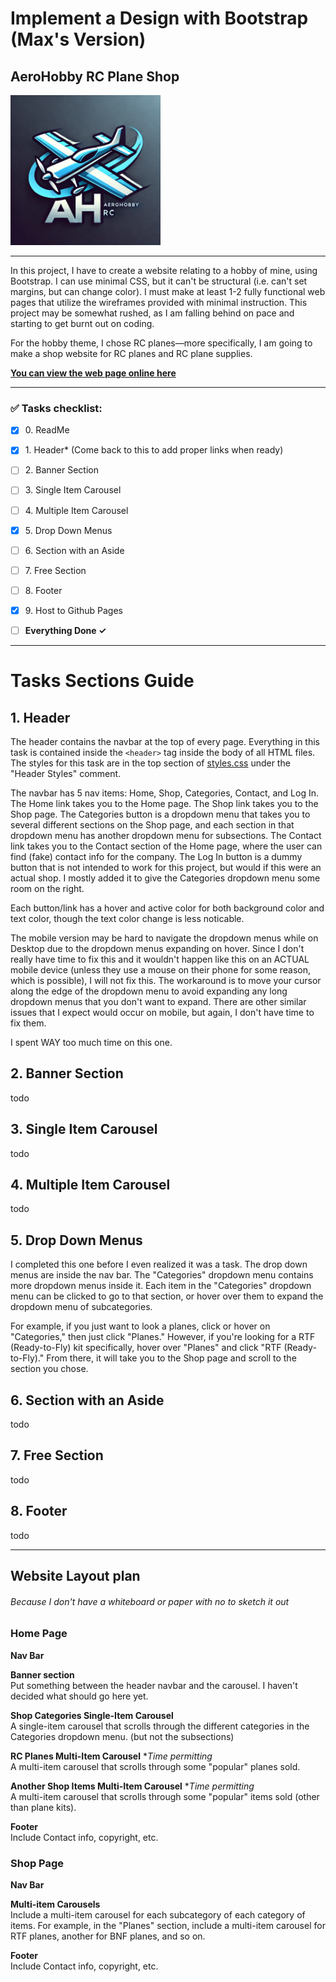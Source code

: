 # Implement a Design with Bootstrap (Max's Version)
## AeroHobby RC Plane Shop

<img src="images/logo.webp" alt="AeroHobby RC Logo" width="240" height="240">


----

In this project, I have to create a website relating to a hobby of mine, using
Bootstrap. I can use minimal CSS, but it can't be structural (i.e. can't set
margins, but can change color). I must make at least 1-2 fully functional web
pages that utilize the wireframes provided with minimal instruction. This
project may be somewhat rushed, as I am falling behind on pace and starting to
get burnt out on coding.

For the hobby theme, I chose RC planes—more specifically, I am going to make
a shop website for RC planes and RC plane supplies.

**[You can view the web page online here](https://zytronium.github.io/atlas-bootstrap/)**

----

### ✅ Tasks checklist:
[//]: # ("​" comes before every number because otherwise, the
numbers will be formatted like "i, ii, iii, iv, etc." instead
of "1, 2, 3, 4, etc.". "​" is a zero-width space)
- [X] ​0. ReadMe
- [X] ​1. Header* (Come back to this to add proper links when ready)
- [ ] ​2. Banner Section
- [ ] ​3. Single Item Carousel
- [ ] ​4. Multiple Item Carousel
- [X] ​5. Drop Down Menus
- [ ] ​6. Section with an Aside
- [ ] ​7. Free Section
- [ ] ​8. Footer
- [X] ​9. Host to Github Pages


- [ ] **Everything Done ✓**

----

# Tasks Sections Guide
[//]: # (Todo: "For each task, please include a guide in your ReadMe
          highlighting what section of your site should be graded. You dont
          need to have the sections in the order they are listed. You are also
          welcome to include more sections beyond what is listed!")

## 1. Header
The header contains the navbar at the top of every page. Everything in this task
is contained inside the `<header>` tag inside the body of all HTML files. The
styles for this task are in the top section of [styles.css](styles.css) under
the "Header Styles" comment.

The navbar has 5 nav items: Home, Shop, Categories, Contact, and Log In. The
Home link takes you to the Home page. The Shop link takes you to the Shop page.
The Categories button is a dropdown menu that takes you to several different
sections on the Shop page, and each section in that dropdown menu has another
dropdown menu for subsections. The Contact link takes you to the Contact section
of the Home page, where the user can find (fake) contact info for the company.
The Log In button is a dummy button that is not intended to work for this
project, but would if this were an actual shop. I mostly added it to give the
Categories dropdown menu some room on the right.

Each button/link has a hover and active color for both background color and text
color, though the text color change is less noticable.

The mobile version may be hard to navigate the dropdown menus while on Desktop
due to the dropdown menus expanding on hover. Since I don't really have time to
fix this and it wouldn't happen like this on an ACTUAL mobile device (unless
they use a mouse on their phone for some reason, which is possible), I will not
fix this. The workaround is to move your cursor along the edge of the dropdown
menu to avoid expanding any long dropdown menus that you don't want to expand.
There are other similar issues that I expect would occur on mobile, but again,
I don't have time to fix them.

I spent WAY too much time on this one.


## 2. Banner Section
todo


## 3. Single Item Carousel
todo


## 4. Multiple Item Carousel
todo


## 5. Drop Down Menus
I completed this one before I even realized it was a task. The drop down menus
are inside the nav bar. The "Categories" dropdown menu contains more dropdown
menus inside it. Each item in the "Categories" dropdown menu can be clicked to
go to that section, or hover over them to expand the dropdown menu of
subcategories.

For example, if you just want to look a planes, click or hover
on "Categories," then just click "Planes." However, if you're looking for a RTF
(Ready-to-Fly) kit specifically, hover over "Planes" and click "RTF
(Ready-to-Fly)." From there, it will take you to the Shop page and scroll to
the section you chose.


## 6. Section with an Aside
todo


## 7. Free Section
todo


## 8. Footer
todo

----

## Website Layout plan
###### Because I don't have a whiteboard or paper with no to sketch it out

### Home Page
**Nav Bar**  

**Banner section**  
Put something between the header navbar and the carousel. I haven't decided what
should go here yet. 

**Shop Categories Single-Item Carousel**  
A single-item carousel that scrolls through the different categories in the
Categories dropdown menu. (but not the subsections)

**RC Planes Multi-Item Carousel** *_Time permitting_  
A multi-item carousel that scrolls through some "popular" planes sold.

**Another Shop Items Multi-Item Carousel** *_Time permitting_  
A multi-item carousel that scrolls through some "popular" items sold
(other than plane kits).

**Footer**  
Include Contact info, copyright, etc.

### Shop Page
**Nav Bar**  

**Multi-item Carousels**  
Include a multi-item carousel for each subcategory of each category of items.
For example, in the "Planes" section, include a multi-item carousel for RTF planes,
another for BNF planes, and so on. 

**Footer**  
Include Contact info, copyright, etc.
